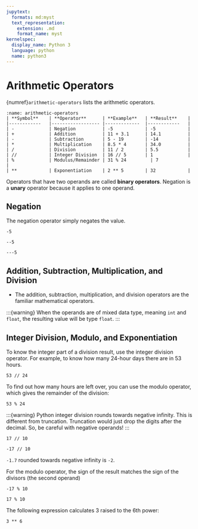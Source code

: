 ```yaml
---
jupytext:
  formats: md:myst
  text_representation:
    extension: .md
    format_name: myst
kernelspec:
  display_name: Python 3
  language: python
  name: python3
---
```


# Arithmetic Operators

{numref}`arithmetic-operators` lists the arithmetic operators. 


```{table} Arithmetic operators
:name: arithmetic-operators
| **Symbol** 	| **Operator**     	| **Example** 	| **Result** 	|
|------------	|------------------	|-------------	|------------	|
| -          	| Negation         	| -5          	| -5         	|
| +          	| Addition         	| 11 + 3.1    	| 14.1       	|
| -          	| Subtraction      	| 5 - 19      	| -14        	|
| *          	| Multiplication   	| 8.5 * 4     	| 34.0       	|
| /          	| Division         	| 11 / 2      	| 5.5        	|
| //         	| Integer Division 	| 16 // 5     	| 1          	|
| %          	| Modulus/Remainder | 31 % 24   	  | 7        	  |
| **         	| Exponentiation   	| 2 ** 5      	| 32         	|
```


Operators that have two operands are called **binary operators**. Negation is a **unary** operator because it applies to one operand. 

## Negation
The negation operator simply negates the value.

```{code-cell} ipython3
-5
```

```{code-cell} ipython3
--5
```

```{code-cell} ipython3
---5
```

## Addition, Subtraction, Multiplication, and Division
- The addition, subtraction, multiplication, and division operators are the familiar mathematical operators. 

:::{warning}
When the operands are of mixed data type, meaning `int` and `float`, the resulting value will be type `float`. 
:::

## Integer Division, Modulo, and Exponentiation 
To know the integer part of a division result, use the integer division operator. For example, to know how many 24-hour days there are in 53 hours. 

```{code-cell} ipython3
53 // 24
```

To find out how many hours are left over, you can use the modulo operator, which gives the remainder of the division:

```{code-cell} ipython3
53 % 24 
```

:::{warning}
Python integer division rounds towards negative infinity. This is different from truncation. Truncation would just drop the digits after the decimal. So, be careful with negative operands! 
:::

```{code-cell} ipython3
17 // 10
```

```{code-cell} ipython3
-17 // 10
```

`-1.7` rounded towards negative infinity is `-2`. 

For the modulo operator, the sign of the result matches the sign of the divisors (the second operand)
```{code-cell} ipython3
-17 % 10
```

```{code-cell} ipython3
17 % 10
```

The following expression calculates 3 raised to the 6th power:

```{code-cell} ipython3
3 ** 6
```


